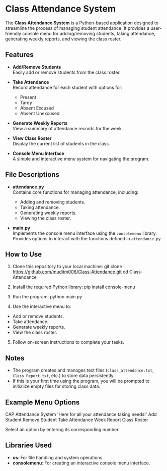 # Class Attendance System

The **Class Attendance System** is a Python-based application designed to streamline the process of managing student attendance. It provides a user-friendly console menu for adding/removing students, taking attendance, generating weekly reports, and viewing the class roster.

## Features

- **Add/Remove Students**  
  Easily add or remove students from the class roster.

- **Take Attendance**  
  Record attendance for each student with options for:
  - Present
  - Tardy
  - Absent Excused
  - Absent Unexcused

- **Generate Weekly Reports**  
  View a summary of attendance records for the week.

- **View Class Roster**  
  Display the current list of students in the class.

- **Console Menu Interface**  
  A simple and interactive menu system for navigating the program.

## File Descriptions

- **attendance.py**  
  Contains core functions for managing attendance, including:
  - Adding and removing students.
  - Taking attendance.
  - Generating weekly reports.
  - Viewing the class roster.

- **main.py**  
  Implements the console menu interface using the `consolemenu` library. Provides options to interact with the functions defined in `attendance.py`.

## How to Use

1. Clone this repository to your local machine:
git clone https://github.com/muditm006/Class-Attendance.git
cd Class-Attendance
2. Install the required Python library:
pip install console-menu
3. Run the program:
python main.py

4. Use the interactive menu to:
- Add or remove students.
- Take attendance.
- Generate weekly reports.
- View the class roster.

5. Follow on-screen instructions to complete your tasks.

## Notes

- The program creates and manages text files (`class_attendance.txt`, `Class Report.txt`, etc.) to store data persistently.
- If this is your first time using the program, you will be prompted to initialize empty files for storing class data.

## Example Menu Options

CAP Attendance System
'Here for all your attendance taking needs!'
Add Student
Remove Student
Take Attendance
Week Report
Class Roster

Select an option by entering its corresponding number.

## Libraries Used

- **os**: For file handling and system operations.
- **consolemenu**: For creating an interactive console menu interface.
